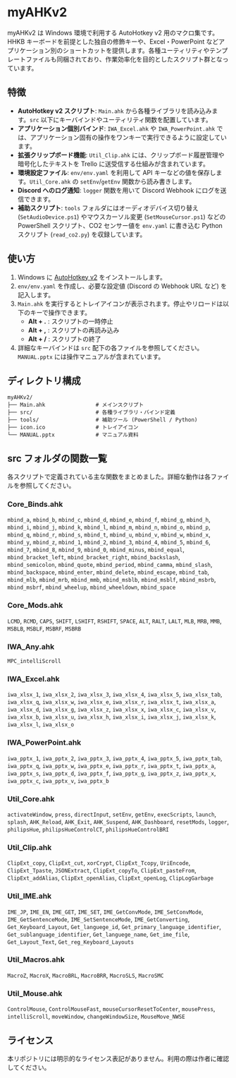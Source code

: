 # myAHKv2

myAHKv2 は Windows 環境で利用する AutoHotkey v2 用のマクロ集です。HHKB キーボードを前提とした独自の修飾キーや、Excel・PowerPoint などアプリケーション別のショートカットを提供します。各種ユーティリティやテンプレートファイルも同梱されており、作業効率化を目的としたスクリプト群となっています。

## 特徴

- **AutoHotkey v2 スクリプト**: `Main.ahk` から各種ライブラリを読み込みます。`src` 以下にキーバインドやユーティリティ関数を配置しています。
- **アプリケーション個別バインド**: `IWA_Excel.ahk` や `IWA_PowerPoint.ahk` では、アプリケーション固有の操作をワンキーで実行できるように設定しています。
- **拡張クリップボード機能**: `Util_Clip.ahk` には、クリップボード履歴管理や暗号化したテキストを Trello に送受信する仕組みが含まれています。
- **環境設定ファイル**: `env/env.yaml` を利用して API キーなどの値を保存します。`Util_Core.ahk` の `setEnv`/`getEnv` 関数から読み書きします。
- **Discord へのログ通知**: `logger` 関数を用いて Discord Webhook にログを送信できます。
- **補助スクリプト**: `tools` フォルダにはオーディオデバイス切り替え (`SetAudioDevice.ps1`) やマウスカーソル変更 (`SetMouseCursor.ps1`) などの PowerShell スクリプト、CO2 センサー値を `env.yaml` に書き込む Python スクリプト (`read_co2.py`) を収録しています。

## 使い方

1. Windows に [AutoHotkey v2](https://www.autohotkey.com/) をインストールします。
2. `env/env.yaml` を作成し、必要な設定値 (Discord の Webhook URL など) を記入します。
3. `Main.ahk` を実行するとトレイアイコンが表示されます。停止やリロードは以下のキーで操作できます。
   - **Alt + .** : スクリプトの一時停止
   - **Alt + ,** : スクリプトの再読み込み
   - **Alt + /** : スクリプトの終了
4. 詳細なキーバインドは `src` 配下の各ファイルを参照してください。`MANUAL.pptx` には操作マニュアルが含まれています。

## ディレクトリ構成

```
myAHKv2/
├── Main.ahk                # メインスクリプト
├── src/                    # 各種ライブラリ・バインド定義
├── tools/                  # 補助ツール (PowerShell / Python)
├── icon.ico                # トレイアイコン
└── MANUAL.pptx             # マニュアル資料
```

## src フォルダの関数一覧

各スクリプトで定義されている主な関数をまとめました。詳細な動作は各ファイルを参照してください。

### Core_Binds.ahk
`mbind_a`, `mbind_b`, `mbind_c`, `mbind_d`, `mbind_e`, `mbind_f`, `mbind_g`, `mbind_h`, `mbind_i`, `mbind_j`, `mbind_k`, `mbind_l`, `mbind_m`, `mbind_n`, `mbind_o`, `mbind_p`, `mbind_q`, `mbind_r`, `mbind_s`, `mbind_t`, `mbind_u`, `mbind_v`, `mbind_w`, `mbind_x`, `mbind_y`, `mbind_z`, `mbind_1`, `mbind_2`, `mbind_3`, `mbind_4`, `mbind_5`, `mbind_6`, `mbind_7`, `mbind_8`, `mbind_9`, `mbind_0`, `mbind_minus`, `mbind_equal`, `mbind_bracket_left`, `mbind_bracket_right`, `mbind_backslash`, `mbind_semicolon`, `mbind_quote`, `mbind_period`, `mbind_camma`, `mbind_slash`, `mbind_backspace`, `mbind_enter`, `mbind_delete`, `mbind_escape`, `mbind_tab`, `mbind_mlb`, `mbind_mrb`, `mbind_mmb`, `mbind_msblb`, `mbind_msblf`, `mbind_msbrb`, `mbind_msbrf`, `mbind_wheelup`, `mbind_wheeldown`, `mbind_space`

### Core_Mods.ahk
`LCMD`, `RCMD`, `CAPS`, `SHIFT`, `LSHIFT`, `RSHIFT`, `SPACE`, `ALT`, `RALT`, `LALT`, `MLB`, `MRB`, `MMB`, `MSBLB`, `MSBLF`, `MSBRF`, `MSBRB`

### IWA_Any.ahk
`MPC_intelliScroll`

### IWA_Excel.ahk
`iwa_xlsx_1`, `iwa_xlsx_2`, `iwa_xlsx_3`, `iwa_xlsx_4`, `iwa_xlsx_5`, `iwa_xlsx_tab`, `iwa_xlsx_q`, `iwa_xlsx_w`, `iwa_xlsx_e`, `iwa_xlsx_r`, `iwa_xlsx_t`, `iwa_xlsx_a`, `iwa_xlsx_d`, `iwa_xlsx_g`, `iwa_xlsx_z`, `iwa_xlsx_x`, `iwa_xlsx_c`, `iwa_xlsx_v`, `iwa_xlsx_b`, `iwa_xlsx_u`, `iwa_xlsx_h`, `iwa_xlsx_i`, `iwa_xlsx_j`, `iwa_xlsx_k`, `iwa_xlsx_l`, `iwa_xlsx_o`

### IWA_PowerPoint.ahk
`iwa_pptx_1`, `iwa_pptx_2`, `iwa_pptx_3`, `iwa_pptx_4`, `iwa_pptx_5`, `iwa_pptx_tab`, `iwa_pptx_q`, `iwa_pptx_w`, `iwa_pptx_e`, `iwa_pptx_r`, `iwa_pptx_t`, `iwa_pptx_a`, `iwa_pptx_s`, `iwa_pptx_d`, `iwa_pptx_f`, `iwa_pptx_g`, `iwa_pptx_z`, `iwa_pptx_x`, `iwa_pptx_c`, `iwa_pptx_v`, `iwa_pptx_b`

### Util_Core.ahk
`activateWindow`, `press`, `directInput`, `setEnv`, `getEnv`, `execScripts`, `launch`, `splash`, `AHK_Reload`, `AHK_Exit`, `AHK_Suspend`, `AHK_Dashboard`, `resetMods`, `logger`, `philipsHue`, `philipsHueControlCT`, `philipsHueControlBRI`

### Util_Clip.ahk
`ClipExt_copy`, `ClipExt_cut`, `xorCrypt`, `ClipExt_Tcopy`, `UriEncode`, `ClipExt_Tpaste`, `JSONExtract`, `ClipExt_copyTo`, `ClipExt_pasteFrom`, `ClipExt_addAlias`, `ClipExt_openAlias`, `ClipExt_openLog`, `ClipLogGarbage`

### Util_IME.ahk
`IME_JP`, `IME_EN`, `IME_GET`, `IME_SET`, `IME_GetConvMode`, `IME_SetConvMode`, `IME_GetSentenceMode`, `IME_SetSentenceMode`, `IME_GetConverting`, `Get_Keyboard_Layout`, `Get_languege_id`, `Get_primary_language_identifier`, `Get_sublanguage_identifier`, `Get_languege_name`, `Get_ime_file`, `Get_Layout_Text`, `Get_reg_Keyboard_Layouts`

### Util_Macros.ahk
`MacroZ`, `MacroX`, `MacroBRL`, `MacroBRR`, `MacroSLS`, `MacroSMC`

### Util_Mouse.ahk
`ControlMouse`, `ControlMouseFast`, `mouseCursorResetToCenter`, `mousePress`, `intelliScroll`, `moveWindow`, `changeWindowSize`, `MouseMove_NWSE`

## ライセンス

本リポジトリには明示的なライセンス表記がありません。利用の際は作者に確認してください。

